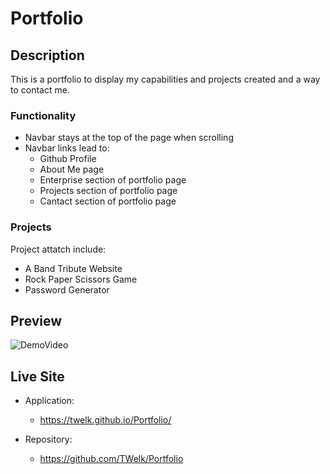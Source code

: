 # Portfolio

## Description
This is a portfolio to display my capabilities and projects created and a way to contact me.

### Functionality
- Navbar stays at the top of the page when scrolling
- Navbar links lead to:
    - Github Profile
    - About Me page
    - Enterprise section of portfolio page
    - Projects section of portfolio page
    - Cantact section of portfolio page

### Projects
Project attatch include:
- A Band Tribute Website
- Rock Paper Scissors Game
- Password Generator

## Preview
![DemoVideo](./Assets/Images/PortfolioPreview.gif)

## Live Site
* Application:
    * https://twelk.github.io/Portfolio/

* Repository:
    * https://github.com/TWelk/Portfolio